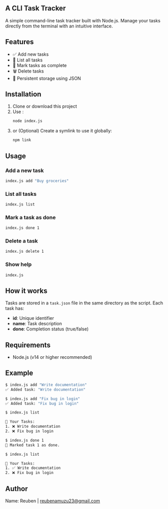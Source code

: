 ## A CLI Task Tracker
A simple command-line task tracker built with Node.js. Manage your tasks directly from the terminal with an intuitive interface.

## Features

- ✅ Add new tasks
- 📝 List all tasks
- 🎯 Mark tasks as complete
- 🗑️ Delete tasks
- 💾 Persistent storage using JSON

## Installation

1. Clone or download this project
2. Use :
   ```bash
   node index.js
   ```
3. or (Optional) Create a symlink to use it globally:
   ```bash
   npm link
   ```

## Usage

### Add a new task
```bash
index.js add "Buy groceries"
```

### List all tasks
```bash
index.js list
```

### Mark a task as done
```bash
index.js done 1
```

### Delete a task
```bash
index.js delete 1
```

### Show help
```bash
index.js
```

## How it works

Tasks are stored in a `task.json` file in the same directory as the script. Each task has:
- **id**: Unique identifier
- **name**: Task description
- **done**: Completion status (true/false)

## Requirements

- Node.js (v14 or higher recommended)

## Example

```bash
$ index.js add "Write documentation"
✅ Added task: "Write documentation"

$ index.js add "Fix bug in login"
✅ Added task: "Fix bug in login"

$ index.js list

📝 Your Tasks:
1. ❌ Write documentation
2. ❌ Fix bug in login

$ index.js done 1
🎯 Marked task 1 as done.

$ index.js list

📝 Your Tasks:
1. ✅ Write documentation
2. ❌ Fix bug in login
```


## Author

Name: Reuben | reubenamuzu23@gmail.com